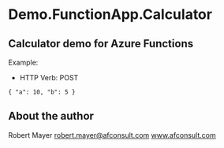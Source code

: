 # Demo.FunctionApp.Calculator

## Calculator demo for Azure Functions

Example: 

* HTTP Verb: POST

`{
	"a": 10,
	"b": 5
}`

## About the author

Robert Mayer
robert.mayer@afconsult.com
www.afconsult.com